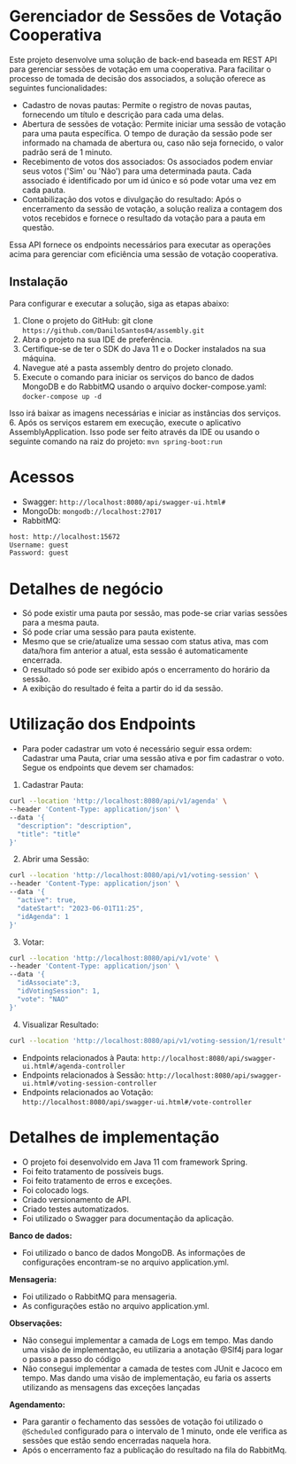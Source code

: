 # Gerenciador de Sessões de Votação Cooperativa

Este projeto desenvolve uma solução de back-end baseada em REST API para gerenciar sessões de votação em uma cooperativa. Para facilitar o processo de tomada de decisão dos associados, a solução oferece as seguintes funcionalidades:

* Cadastro de novas pautas: Permite o registro de novas pautas, fornecendo um título e descrição para cada uma delas.
* Abertura de sessões de votação: Permite iniciar uma sessão de votação para uma pauta específica. O tempo de duração da sessão pode ser informado na chamada de abertura ou, caso não seja fornecido, o valor padrão será de 1 minuto.
* Recebimento de votos dos associados: Os associados podem enviar seus votos ('Sim' ou 'Não') para uma determinada pauta. Cada associado é identificado por um id único e só pode votar uma vez em cada pauta.
* Contabilização dos votos e divulgação do resultado: Após o encerramento da sessão de votação, a solução realiza a contagem dos votos recebidos e fornece o resultado da votação para a pauta em questão.

Essa API fornece os endpoints necessários para executar as operações acima para gerenciar com eficiência uma sessão de votação cooperativa.

## Instalação

Para configurar e executar a solução, siga as etapas abaixo:
1. Clone o projeto do GitHub: git clone 
`https://github.com/DaniloSantos04/assembly.git`
2. Abra o projeto na sua IDE de preferência.
3. Certifique-se de ter o SDK do Java 11 e o Docker instalados na sua máquina.
4. Navegue até a pasta assembly dentro do projeto clonado.
5. Execute o comando para iniciar os serviços do banco de dados MongoDB e do RabbitMQ usando o arquivo docker-compose.yaml: `docker-compose up -d`

Isso irá baixar as imagens necessárias e iniciar as instâncias dos serviços.
6. Após os serviços estarem em execução, execute o aplicativo AssemblyApplication. Isso pode ser feito através da IDE ou usando o seguinte comando na raiz do projeto: `mvn spring-boot:run
   `

# Acessos

* Swagger: `http://localhost:8080/api/swagger-ui.html#`
* MongoDb: `mongodb://localhost:27017`
* RabbitMQ: 
```sh
host: http://localhost:15672
Username: guest
Password: guest
```

# Detalhes de negócio

* Só pode existir uma pauta por sessão, mas pode-se criar varias sessões para a mesma pauta.
* Só pode criar uma sessão para pauta existente.
* Mesmo que se crie/atualize uma sessao com status ativa, mas com data/hora fim anterior a atual, esta sessão é automaticamente encerrada.
* O resultado  só pode ser exibido após o encerramento do horário da sessão.
* A exibição do resultado é feita a partir do id da sessão.


# Utilização dos Endpoints
* Para poder cadastrar um voto é necessário seguir essa ordem: Cadastrar uma Pauta, criar uma sessão ativa e por fim cadastrar o voto. Segue os endpoints que devem ser chamados:

1. Cadastrar Pauta: 
```sh
curl --location 'http://localhost:8080/api/v1/agenda' \
--header 'Content-Type: application/json' \
--data '{
  "description": "description",
  "title": "title"
}'
```

2. Abrir uma Sessão:
```sh
curl --location 'http://localhost:8080/api/v1/voting-session' \
--header 'Content-Type: application/json' \
--data '{
  "active": true,
  "dateStart": "2023-06-01T11:25",
  "idAgenda": 1
}'
```

3. Votar:
```sh
curl --location 'http://localhost:8080/api/v1/vote' \
--header 'Content-Type: application/json' \
--data '{
  "idAssociate":3,
  "idVotingSession": 1,
  "vote": "NAO"
}'
```

4. Visualizar Resultado:
```sh
curl --location 'http://localhost:8080/api/v1/voting-session/1/result'
```

* Endpoints relacionados à Pauta: `http://localhost:8080/api/swagger-ui.html#/agenda-controller`
* Endpoints relacionados à Sessão: `http://localhost:8080/api/swagger-ui.html#/voting-session-controller`
* Endpoints relacionados ao Votação: `http://localhost:8080/api/swagger-ui.html#/vote-controller`

# Detalhes de implementação
* O projeto foi desenvolvido em Java 11 com framework Spring.
* Foi feito tratamento de possíveis bugs.
* Foi feito tratamento de erros e exceções.
* Foi colocado logs.
* Criado versionamento de API.
* Criado testes automatizados.
* Foi utilizado o Swagger para documentação da aplicação.

**Banco de dados:**
* Foi utilizado o banco de dados MongoDB. As informações de configurações encontram-se no arquivo application.yml.

**Mensageria:**

* Foi utilizado o RabbitMQ para mensageria.
* As configurações estão no arquivo application.yml.

**Observações:**
* Não consegui implementar a camada de Logs em tempo. Mas dando uma visão de implementação, eu utilizaria a anotação @Slf4j para logar o passo a passo do código
* Não consegui implementar a camada de testes com JUnit e Jacoco em tempo. Mas dando uma visão de implementação, eu faria os asserts utilizando as mensagens das exceções lançadas

**Agendamento:**
* Para garantir o fechamento das sessões de votação foi utilizado o `@Scheduled` configurado para o intervalo de 1 minuto, onde ele verifica as sessões que estão sendo encerradas naquela hora.
* Após o encerramento faz a publicação do resultado na fila do RabbitMq.

